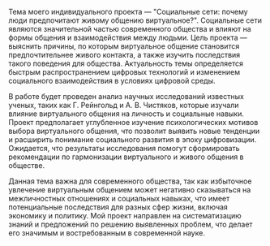 Тема моего индивидуального проекта — "Социальные сети: почему люди предпочитают живому общению виртуальное?". Социальные сети являются значительной частью современного общества и влияют на формы общения и взаимодействия между людьми. Цель проекта — выяснить причины, по которым виртуальное общение становится предпочтительнее живого контакта, а также изучить последствия такого поведения для общества. Актуальность темы определяется быстрым распространением цифровых технологий и изменением социального взаимодействия в условиях цифровой среды.

В работе будет проведен анализ научных исследований известных ученых, таких как Г. Рейнгольд и А. В. Чистяков, которые изучали влияние виртуального общения на личность и социальные навыки. Проект предполагает углубленное изучение психологических мотивов выбора виртуального общения, что позволит выявить новые тенденции и расширить понимание социального развития в эпоху цифровизации. Ожидается, что результаты исследования помогут сформировать рекомендации по гармонизации виртуального и живого общения в обществе.

Данная тема важна для современного общества, так как избыточное увлечение виртуальным общением может негативно сказываться на межличностных отношениях и социальных навыках, что имеет потенциальные последствия для разных сфер жизни, включая экономику и политику. Мой проект направлен на систематизацию знаний и предложений по решению выявленных проблем, что делает его значимым и востребованным в современной науке.